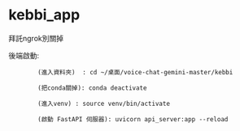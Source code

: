 # kebbi_app

拜託ngrok別關掉 



後端啟動:   

            (進入資料夾)  : cd ~/桌面/voice-chat-gemini-master/kebbi 

            (把conda關掉): conda deactivate
            
            (進入venv) : source venv/bin/activate

            (啟動 FastAPI 伺服器): uvicorn api_server:app --reload
